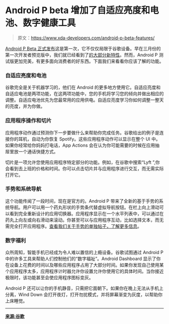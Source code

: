 # Android P beta 增加了自适应亮度和电池、数字健康工具

> 原文：<https://www.xda-developers.com/android-p-beta-features/>

[Android P Beta 正式发布](https://www.xda-developers.com/android-p-beta-program-is-now-available/)这是第一次，它不仅仅局限于谷歌设备。早在三月份的第一次开发者预览版中，我们就已经看到了[的大部分新特性](https://www.xda-developers.com/everything-new-android-p-developer-preview/)。然而，Android P 测试版更加完美，有更多面向消费者的好东西。下面我们来看看你应该了解的功能。

### 自适应亮度和电池

谷歌完全是关于机器学习的，他们在 Android 的更多地方使用它。自适应亮度和自适应电池是两项功能，在这两项功能中，您的手机将学习您的倾向并做出相应的调整。自适应电池优先为您最常用的应用供电。自适应亮度学习你如何调整一整天的亮度，并为你做。

### 应用程序操作和切片

应用程序动作通过预测你下一步要做什么来帮助你完成任务。谷歌给出的例子是连接你的耳机，自动为你恢复 Spotify。这些应用程序动作可以显示在整个 UI 中。如果你经常给你妈妈打电话，App Actions 会在认为你可能需要的时候在应用抽屉里放一个通话快捷方式。

切片是一项允许您使用应用程序特定部分的功能。例如，在谷歌中搜索“Lyft ”,你会看到去上班的价格和时间。你可以点击切片并与应用程序进行交互，而无需实际打开它。

### 手势和系统导航

这个功能传闻了一段时间，现在是官方的。Android P 带来了全新的基于手势的系统导航。用户可以用一个药丸形状的手势条代替虚拟导航按钮。在栏上向上滑动可以看到完全重新设计的应用切换器。应用程序显示在一个水平列表中，可以通过在药丸上向左或向右滑动来滚动。你甚至可以与应用程序互动，比如选择文本，而无需完全打开应用程序。[查看我们关于手势的单独帖子，了解更多信息](https://www.xda-developers.com/android-p-iphone-x-gestures-official/)。

### 数字福利

众所周知，智能手机已经成为令人难以置信的上瘾设备。谷歌试图通过 Android P 中的许多工具来帮助人们控制他们的“数字福祉”。Android Dashboard 显示了你在设备上花费的时间以及哪些应用程序占用了大部分时间。如果你发现自己使用某个应用程序太多，应用程序计时器允许你设置允许你使用它的具体时间。当你接近极限时，该功能甚至会使应用程序图标变灰。

Android P 还可以让你的手机静音，只需把它面朝下。如果你在晚上无法从手机上分离，Wind Down 会打开夜灯，打开勿扰模式，并将屏幕渐变为灰度，以帮助你上床睡觉。

* * *

[**来源:谷歌**](https://blog.google/products/android/android-p/)
